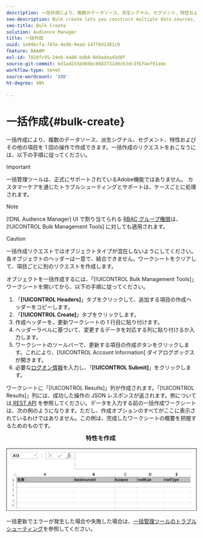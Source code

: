 ```yaml
---
description: 一括作成により、複数のデータソース、派生シグナル、セグメント、特性およびその他の項目を 1 回の操作で作成できます。一括作成のリクエストをおこなうには、以下の手順に従ってください。
seo-description: Bulk create lets you construct multiple data sources, derived signals, segments, traits, and other items with a single operation. Follow these instructions to make a bulk creation request.
seo-title: Bulk Create
solution: Audience Manager
title: 一括作成
uuid: 1e09bcfa-783e-4e9b-9ead-147f8d1381c8
feature: BAAAM
exl-id: 7828fc95-24eb-4a80-bdb8-0d9adea43d8f
source-git-commit: bd1ad233dd69bc8683731d0c63dc3fb74ef91ade
workflow-type: tm+mt
source-wordcount: '288'
ht-degree: 90%

---
```


# 一括作成{#bulk-create}

一括作成により、複数のデータソース、派生シグナル、セグメント、特性およびその他の項目を 1 回の操作で作成できます。一括作成のリクエストをおこなうには、以下の手順に従ってください。

>[!IMPORTANT]
>
>一括管理ツールは、正式にサポートされているAdobe機能ではありません。 カスタマーケアを通じたトラブルシューティングとサポートは、ケースごとに処理されます。

<!-- 

t_bulk_create.xml

 -->

>[!NOTE]
>
>[!DNL Audience Manager] UI で割り当てられる [RBAC グループ権限](../../features/administration/administration-overview.md)は、[!UICONTROL Bulk Management Tools] に対しても適用されます。

>[!CAUTION]
>
>一括作成リクエストではオブジェクトタイプが混在しないようにしてください。各オブジェクトのヘッダーは一意で、結合できません。ワークシートをクリアして、項目ごとに別のリクエストを作成します。

オブジェクトを一括作成するには、「[!UICONTROL Bulk Management Tools]」ワークシートを開いてから、以下の手順に従ってください。

1. 「**[!UICONTROL Headers]**」タブをクリックして、追加する項目の作成ヘッダーをコピーします。
2. 「**[!UICONTROL Create]**」タブをクリックします。
3. 作成ヘッダーを、更新ワークシートの 1 行目に貼り付けます。
4. ヘッダーラベルに基づいて、変更するデータを対応する列に貼り付けるか入力します。
5. ワークシートのツールバーで、更新する項目の作成ボタンをクリックします。これにより、[!UICONTROL Account Information] ダイアログボックスが開きます。
6. 必要な[ログオン情報](../../reference/bulk-management-tools/bulk-management-intro.md#auth-reqs)を入力し、「**[!UICONTROL Submit]**」をクリックします。

ワークシートに「[!UICONTROL Results]」列が作成されます。「[!UICONTROL Results]」列には、成功した操作の JSON レスポンスが返されます。例については[ REST API](../../api/rest-api-main/rest-api-main.md) を参照してください。データを入力する前の一括作成ワークシートは、次の例のようになります。ただし、作成オプションのすべてがここに表示されているわけではありません。この例は、完成したワークシートの概要を把握するためのものです。

![](assets/cretetraits.png)

一括更新でエラーが発生した場合や失敗した場合は、[一括管理ツールのトラブルシューティング](../../reference/bulk-management-tools/bulk-troubleshooting.md)を参照してください。
